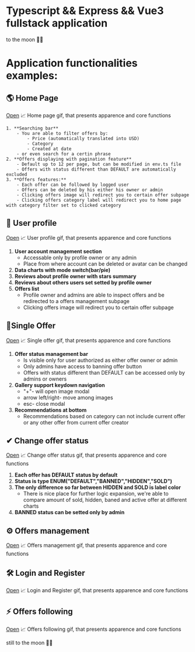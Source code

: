 # Typescript && Express && Vue3 fullstack application

to the moon 🚀🚀

# Application functionalities examples:

## 🌎 Home Page

[Open](https://i.imgur.com/GOs3Nxo.mp4) 📈 Home page gif, that presents apparence and core functions

```
1. **Searching bar**
    - You are able to filter offers by:
        - Price (automatically translated into USD)
        - Category
        - Created at date
    - or even search for a certin phrase
2. **Offers displaying with pagination feature**
    - Default up to 12 per page, but can be modified in env.ts file
    - Offers with status different than DEFAULT are automatically excluded
3. **Offers features:**
    - Each offer can be followed by logged user
    - Offers can be deleted by his either his owner or admin
    - Clicking offers image will redirect you to certain offer subpage
    - Clicking offers category label will redirect you to home page with category filter set to clicked category
```

## 🚀 User profile

[Open](https://i.imgur.com/2M6hxs7.mp4) 📈 User profile gif, that presents apparence and core functions

1. **User account management section**
    - Accessable only by profile owner or any admin
    - Place from where account can be deleted or avatar can be changed
2. **Data charts with mode switch(bar/pie)**
3. **Reviews about profile owner with stars summary**
4. **Reviews about others users set setted by profile owner**
5. **Offers list**
    - Profile owner and admins are able to inspect offers and be redirected to a offers management subpage
    - Clicking offers image will redirect you to certain offer subpage

## 🎉Single Offer

[Open](https://i.imgur.com/a61BnaU.mp4) 📈 Single offer gif, that presents apparence and core functions

1. **Offer status management bar**
    - Is visible only for user authorized as either offer owner or admin
    - Only admins have access to banning offer button
    - Offers with status different than DEFAULT can be accessed only by admins or owners
2. **Gallery support keydown navigation**
    - "+"- will open image modal
    - arrow left/right- move among images
    - esc- close modal
3. **Recommendations at bottom**
    - Recommendations based on category can not include current offer or any other offer from current offer creator

## ✔ Change offer status

[Open](https://i.imgur.com/GX8kwEi.mp4) 📈 Change offer status gif, that presents apparence and core functions

1. **Each offer has DEFAULT status by default**
2. **Status is type ENUM("DEFAULT","BANNED","HIDDEN","SOLD")**
3. **The only difference so far between HIDDEN and SOLD is label color**
    - There is nice place for further logic expansion, we're able to compare amount of sold, hidden, baned and active offer at different charts
4. **BANNED status can be setted only by admin**

## ⚙ Offers management

[Open](https://i.imgur.com/GX8kwEi.mp4) 📈 Offers management gif, that presents apparence and core functions

## 🛠 Login and Register

[Open](https://i.imgur.com/xiLUhkG.mp4) 📈 Login and Register gif, that presents apparence and core functions

## ⚡ Offers following

[Open](https://i.imgur.com/pHdMK6U.mp4) 📈 Offers following gif, that presents apparence and core functions

still to the moon 🚀🚀
